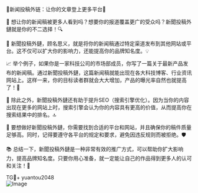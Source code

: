 🌟新闻投稿外链：让你的文章登上更多平台🚀

📝 想让你的新闻稿被更多人看到吗？想要你的报道覆盖更广的受众吗？新聞投稿外鏈就是你的不二选择！🔍

🌈 新聞投稿外鏈，顾名思义，就是将你的新闻稿通过特定渠道发布到其他网站或平台。这不仅可以扩大你的影响力，还能提高你的品牌知名度。💡

📈 举个例子，如果你是一家科技公司的市场部成员，你写了一篇关于最新产品发布的新闻稿。通过新聞投稿外鏈，这篇新闻稿就能出现在各大科技博客、行业资讯网站上。这样一来，你的目标读者群就会大大增加，产品的曝光率自然也就提高了！📱

🎉 除此之外，新聞投稿外鏈还有助于提升SEO（搜索引擎优化）。因为当你的内容出现在更多的网站上时，搜索引擎会认为你的内容具有更高的价值，从而提高你在搜索结果中的排名。🔝

💼 要想做好新聞投稿外鏈，你需要找到合适的平台和网站，并且确保你的稿件质量足够高。同时，记得要遵守各平台的规定和要求，避免因违反规则而被拒绝。🛡️

📚 总结一下，新聞投稿外鏈是一种非常有效的推广方式，可以帮助你扩大影响力，提高品牌知名度。只要你用心准备，就一定能让自己的作品得到更多人的认可和关注！👏

TG💪+ yuantou2048  
![Image](https://github.com/user-attachments/assets/42a5a4a5-fea9-4a1d-8aa0-73e57e430cca)